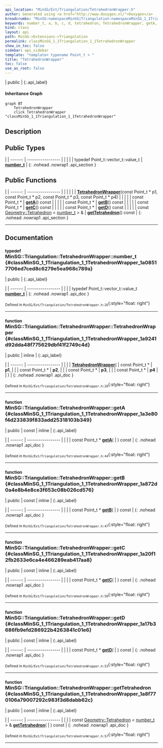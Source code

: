 ```yaml
---
api_location: "MinSG/Ext/Triangulation/TetrahedronWrapper.h"
author: Generated using <a href="http://www.doxygen.nl/">Doxygen</a>
breadcrumbs: "MinSG:namespaceMinSG|Triangulation:namespaceMinSG_1_1Triangulation"
keywords: number_t, a, b, c, d, tetrahedron, TetrahedronWrapper, getA, getB, getC, getD, getTetrahedron
kind: class
layout: api
path: MinSG->Extensions->Triangulation
permalink: classMinSG_1_1Triangulation_1_1TetrahedronWrapper
show_in_toc: false
sidebar: api_sidebar
template: "template< typename Point_t > "
title: "TetrahedronWrapper"
toc: false
use_as_root: false
---
```


| public |
{:.api_label}

#### Inheritance Graph

```mermaid
graph BT
	TetrahedronWrapper
	click TetrahedronWrapper "classMinSG_1_1Triangulation_1_1TetrahedronWrapper"
```

## Description





## Public Types

|
| ------: | ----------------- |
|  | |
| typedef Point_t::vector_t::value_t | **[number_t](#classMinSG_1_1Triangulation_1_1TetrahedronWrapper_1a08517706ed7ced8c6279e5ea968c789a)**  |
{: .nohead .nowrap1 .api_section }


## Public Functions

|
| ------: | ----------------- |
|  | |
|  | **[TetrahedronWrapper](#classMinSG_1_1Triangulation_1_1TetrahedronWrapper_1a9241d92dda48f775629dbf41f2749c4d)**(const Point_t * p1, const Point_t * p2, const Point_t * p3, const Point_t * p4) |
|  | |
| const Point_t * | **[getA](#classMinSG_1_1Triangulation_1_1TetrahedronWrapper_1a3e80f4d233839f833add25318103b349)**() const |
|  | |
| const Point_t * | **[getB](#classMinSG_1_1Triangulation_1_1TetrahedronWrapper_1a872d0a4e8b4e8ce3f653c08b026cd576)**() const |
|  | |
| const Point_t * | **[getC](#classMinSG_1_1Triangulation_1_1TetrahedronWrapper_1a20f12fb2633e6ca4e466289eab417aa8)**() const |
|  | |
| const Point_t * | **[getD](#classMinSG_1_1Triangulation_1_1TetrahedronWrapper_1a17b3686fb9efd286922b4263841c01e6)**() const |
|  | |
| const [Geometry::Tetrahedron](classGeometry_1_1Tetrahedron) < [number_t](classMinSG_1_1Triangulation_1_1TetrahedronWrapper#classMinSG_1_1Triangulation_1_1TetrahedronWrapper_1a08517706ed7ced8c6279e5ea968c789a) > & | **[getTetrahedron](#classMinSG_1_1Triangulation_1_1TetrahedronWrapper_1a8f770106a79007292c983f3d8dabb62c)**() const |
{: .nohead .nowrap1 .api_section }


-------------------------------------------------------------------

## Documentation

### <small>typedef</small><br/> MinSG::Triangulation::TetrahedronWrapper::number_t {#classMinSG_1_1Triangulation_1_1TetrahedronWrapper_1a08517706ed7ced8c6279e5ea968c789a}

| public |
{:.api_label}

|
| ------: | ----------------- |
|  |
| typedef Point_t::vector_t::value_t **[number_t](#classMinSG_1_1Triangulation_1_1TetrahedronWrapper_1a08517706ed7ced8c6279e5ea968c789a)**  |
{: .nohead .nowrap1 .api_doc }





<sub>Defined in `MinSG/Ext/Triangulation/TetrahedronWrapper.h:26`</sub>{:style="float: right"}

-------------------------------------------------------------------

### <small>function</small><br/> MinSG::Triangulation::TetrahedronWrapper::TetrahedronWrapper {#classMinSG_1_1Triangulation_1_1TetrahedronWrapper_1a9241d92dda48f775629dbf41f2749c4d}

| public | inline |
{:.api_label}

|
| ------: | ----------------- |
|  |
|  **[TetrahedronWrapper](#classMinSG_1_1Triangulation_1_1TetrahedronWrapper_1a9241d92dda48f775629dbf41f2749c4d)**( | const Point_t * | **p1**, |
| | const Point_t * | **p2**, |
| | const Point_t * | **p3**, |
| | const Point_t * | **p4** |
|   ) |
{: .nohead .nowrap1 .api_doc }





<sub>Defined in `MinSG/Ext/Triangulation/TetrahedronWrapper.h:28`</sub>{:style="float: right"}

-------------------------------------------------------------------

### <small>function</small><br/> MinSG::Triangulation::TetrahedronWrapper::getA {#classMinSG_1_1Triangulation_1_1TetrahedronWrapper_1a3e80f4d233839f833add25318103b349}

| public | const | inline |
{:.api_label}

|
| ------: | ----------------- |
|  |
| const Point_t * **[getA](#classMinSG_1_1Triangulation_1_1TetrahedronWrapper_1a3e80f4d233839f833add25318103b349)**( |  ) const |
{: .nohead .nowrap1 .api_doc }





<sub>Defined in `MinSG/Ext/Triangulation/TetrahedronWrapper.h:44`</sub>{:style="float: right"}

-------------------------------------------------------------------

### <small>function</small><br/> MinSG::Triangulation::TetrahedronWrapper::getB {#classMinSG_1_1Triangulation_1_1TetrahedronWrapper_1a872d0a4e8b4e8ce3f653c08b026cd576}

| public | const | inline |
{:.api_label}

|
| ------: | ----------------- |
|  |
| const Point_t * **[getB](#classMinSG_1_1Triangulation_1_1TetrahedronWrapper_1a872d0a4e8b4e8ce3f653c08b026cd576)**( |  ) const |
{: .nohead .nowrap1 .api_doc }





<sub>Defined in `MinSG/Ext/Triangulation/TetrahedronWrapper.h:47`</sub>{:style="float: right"}

-------------------------------------------------------------------

### <small>function</small><br/> MinSG::Triangulation::TetrahedronWrapper::getC {#classMinSG_1_1Triangulation_1_1TetrahedronWrapper_1a20f12fb2633e6ca4e466289eab417aa8}

| public | const | inline |
{:.api_label}

|
| ------: | ----------------- |
|  |
| const Point_t * **[getC](#classMinSG_1_1Triangulation_1_1TetrahedronWrapper_1a20f12fb2633e6ca4e466289eab417aa8)**( |  ) const |
{: .nohead .nowrap1 .api_doc }





<sub>Defined in `MinSG/Ext/Triangulation/TetrahedronWrapper.h:50`</sub>{:style="float: right"}

-------------------------------------------------------------------

### <small>function</small><br/> MinSG::Triangulation::TetrahedronWrapper::getD {#classMinSG_1_1Triangulation_1_1TetrahedronWrapper_1a17b3686fb9efd286922b4263841c01e6}

| public | const | inline |
{:.api_label}

|
| ------: | ----------------- |
|  |
| const Point_t * **[getD](#classMinSG_1_1Triangulation_1_1TetrahedronWrapper_1a17b3686fb9efd286922b4263841c01e6)**( |  ) const |
{: .nohead .nowrap1 .api_doc }





<sub>Defined in `MinSG/Ext/Triangulation/TetrahedronWrapper.h:53`</sub>{:style="float: right"}

-------------------------------------------------------------------

### <small>function</small><br/> MinSG::Triangulation::TetrahedronWrapper::getTetrahedron {#classMinSG_1_1Triangulation_1_1TetrahedronWrapper_1a8f770106a79007292c983f3d8dabb62c}

| public | const | inline |
{:.api_label}

|
| ------: | ----------------- |
|  |
| const [Geometry::Tetrahedron](classGeometry_1_1Tetrahedron) < [number_t](classMinSG_1_1Triangulation_1_1TetrahedronWrapper#classMinSG_1_1Triangulation_1_1TetrahedronWrapper_1a08517706ed7ced8c6279e5ea968c789a) > & **[getTetrahedron](#classMinSG_1_1Triangulation_1_1TetrahedronWrapper_1a8f770106a79007292c983f3d8dabb62c)**( |  ) const |
{: .nohead .nowrap1 .api_doc }





<sub>Defined in `MinSG/Ext/Triangulation/TetrahedronWrapper.h:57`</sub>{:style="float: right"}

-------------------------------------------------------------------

